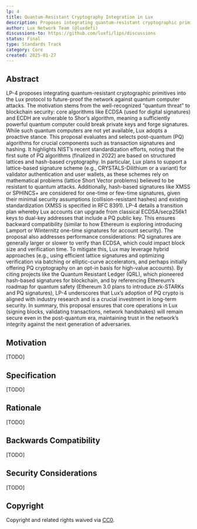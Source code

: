 ```yaml
---
lp: 4
title: Quantum-Resistant Cryptography Integration in Lux
description: Proposes integrating quantum-resistant cryptographic primitives into the Lux protocol to future-proof the network against quantum computer attacks.
author: Lux Network Team (@luxdefi)
discussions-to: https://github.com/luxfi/lips/discussions
status: Final
type: Standards Track
category: Core
created: 2025-01-27
---
```


## Abstract

LP-4 proposes integrating quantum-resistant cryptographic primitives into the Lux protocol to future-proof the network against quantum computer attacks. The motivation stems from the well-recognized “quantum threat” to blockchain security: core algorithms like ECDSA (used for digital signatures) and ECDH are vulnerable to Shor’s algorithm, meaning a sufficiently powerful quantum computer could break private keys and forge signatures. While such quantum computers are not yet available, Lux adopts a proactive stance. This proposal evaluates and selects post-quantum (PQ) algorithms for crucial components such as transaction signatures and hashing. It highlights NIST’s recent standardization efforts, noting that the first suite of PQ algorithms (finalized in 2022) are based on structured lattices and hash-based cryptography. In particular, Lux plans to support a lattice-based signature scheme (e.g., CRYSTALS-Dilithium or a variant) for validator authentication and user wallets, as these schemes rely on mathematical problems (lattice Short Vector problems) believed to be resistant to quantum attacks. Additionally, hash-based signatures like XMSS or SPHINCS+ are considered for one-time or few-time signatures, given their minimal security assumptions (collision-resistant hashes) and existing standardization (XMSS is specified in RFC 8391). LP-4 details a transition plan whereby Lux accounts can upgrade from classical ECDSA/secp256k1 keys to dual-key addresses that include a PQ public key. This ensures backward compatibility (similar to how Ethereum is exploring introducing Lamport or Winternitz one-time signatures for account security). The proposal also addresses performance considerations: PQ signatures are generally larger or slower to verify than ECDSA, which could impact block size and verification time. To mitigate this, Lux may leverage hybrid approaches (e.g., using efficient lattice signatures and optimizing verification via batching or elliptic-curve accelerators, and perhaps initially offering PQ cryptography on an opt-in basis for high-value accounts). By citing projects like the Quantum Resistant Ledger (QRL), which pioneered hash-based signatures for blockchain, and by referencing Ethereum’s roadmap for quantum safety (Ethereum 3.0 plans to introduce zk-STARKs and PQ signatures), LP-4 underscores that Lux’s adoption of PQ crypto is aligned with industry research and is a crucial investment in long-term security. In summary, this proposal ensures that core operations in Lux (signing blocks, validating transactions, network handshakes) will remain secure even in the post-quantum era, maintaining trust in the network’s integrity against the next generation of adversaries.

## Motivation

[TODO]

## Specification

[TODO]

## Rationale

[TODO]

## Backwards Compatibility

[TODO]

## Security Considerations

[TODO]

## Copyright

Copyright and related rights waived via [CC0](../LICENSE.md).